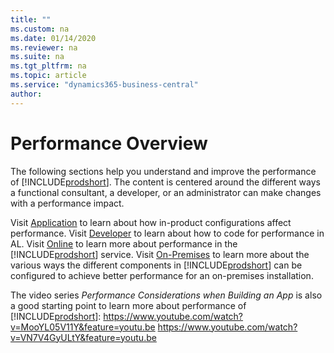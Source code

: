 ```yaml
---
title: ""
ms.custom: na
ms.date: 01/14/2020
ms.reviewer: na
ms.suite: na
ms.tgt_pltfrm: na
ms.topic: article
ms.service: "dynamics365-business-central"
author: 
---
```


# Performance Overview
<!-- intro -->

The following sections help you understand and improve the performance of [!INCLUDE[prodshort](../developer/includes/prodshort.md)]. The  content is centered around the different ways a functional consultant, a developer, or an administrator can make changes with a performance impact. 

Visit [Application](performance-application.md) to learn about how in-product configurations affect performance.
Visit [Developer](performance-developer.md) to learn about how to code for performance in AL.
Visit [Online](performance-online.md) to learn more about performance in the [!INCLUDE[prodshort](../developer/includes/prodshort.md)] service.
Visit [On-Premises](performance-onprem.md) to learn more about the various ways the different components in [!INCLUDE[prodshort](../developer/includes/prodshort.md)] can be configured to achieve better performance for an on-premises installation.

The video series *Performance Considerations when Building an App* is also a good starting point to learn more about performance of [!INCLUDE[prodshort](../developer/includes/prodshort.md)]:
https://www.youtube.com/watch?v=MooYL05V11Y&feature=youtu.be
https://www.youtube.com/watch?v=VN7V4GyULtY&feature=youtu.be
